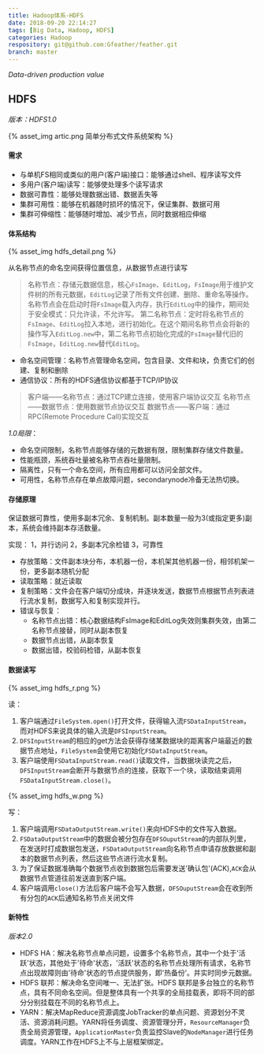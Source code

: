 ```yaml
---
title: Hadoop体系-HDFS
date: 2018-09-20 22:14:27
tags: [Big Data, Hadoop, HDFS]
categories: Hadoop
respository: git@github.com:Gfeather/feather.git
branch: master
---
```


*Data-driven production value*

## HDFS

*版本：HDFS1.0*

{% asset_img artic.png 简单分布式文件系统架构 %}


#### 需求

- 与单机FS相同或类似的用户(客户端)接口：能够通过shell、程序读写文件
- 多用户(客户端)读写：能够使处理多个读写请求
- 数据可靠性：能够处理数据出错、数据丢失等
- 集群可用性：能够在机器随时损坏的情况下，保证集群、数据可用
- 集群可伸缩性：能够随时增加、减少节点，同时数据相应伸缩

#### 体系结构

{% asset_img hdfs_detail.png %}

从名称节点的命名空间获得位置信息，从数据节点进行读写

> 名称节点：存储元数据信息，核心`FsImage`、`EditLog`，`FsImage`用于维护文件树的所有元数据，`EditLog`记录了所有文件创建、删除、重命名等操作。名称节点会在启动时将`FsImage`载入内存，执行`EditLog`中的操作，期间处于安全模式：只允许读，不允许写。
> 第二名称节点：定时将名称节点的`FsImage`、`EditLog`拉入本地，进行初始化。在这个期间名称节点会将新的操作写入`EditLog.new`中，第二名称节点初始化完成的`FsImage`替代旧的`FsImage`，`EditLog.new`替代`EditLog`。


- 命名空间管理：名称节点管理命名空间，包含目录、文件和块，负责它们的创建、复制和删除
- 通信协议：所有的HDFS通信协议都基于TCP/IP协议
> 客户端——名称节点：通过TCP建立连接，使用客户端协议交互
> 名称节点——数据节点：使用数据节点协议交互
> 数据节点——客户端：通过RPC(Remote Procedure Call)实现交互
	
*1.0局限*：
- 命名空间限制，名称节点能够存储的元数据有限，限制集群存储文件数量。
- 性能瓶颈，系统吞吐量被名称节点吞吐量限制。
- 隔离性，只有一个命名空间，所有应用都可以访问全部文件。
- 可用性，名称节点存在单点故障问题，secondarynode冷备无法热切换。



#### 存储原理

保证数据可靠性，使用多副本冗余、复制机制。副本数量一般为3(或指定更多)副本，系统会维持副本存活数量。

实现：
1，并行访问
2，多副本冗余检错
3，可靠性

- 存放策略：文件副本块分布，本机器一份，本机架其他机器一份，相邻机架一份，更多副本随机分配
- 读取策略：就近读取
- 复制策略：文件会在客户端切分成块，并逐块发送，数据节点根据节点列表进行流水复制，数据写入和复制实现并行。
- 错误与恢复：
	- 名称节点出错：核心数据结构FsImage和EditLog失效则集群失效，由第二名称节点接替，同时从副本恢复
	- 数据节点出错，从副本恢复
	- 数据出错，校验码检错，从副本恢复

#### 数据读写

{% asset_img hdfs_r.png  %}

读：
1. 客户端通过`FileSystem.open()`打开文件，获得输入流`FSDataInputStream`，而对HDFS来说具体的输入流是`DFSInputStream`。
2. `DFSInputStream`的相应的get方法会获得存储某数据块的距离客户端最近的数据节点地址，`FileSystem`会使用它初始化`FSDataInputStream`。
3. 客户端使用`FSDataInputStream.read()`读取文件，当数据块读完之后，`DFSInputStream`会断开与数据节点的连接，获取下一个块，读取结束调用`FSDataInputStream.close()`。

{% asset_img hdfs_w.png  %}

写：
1. 客户端调用`FSDataOutputStream.write()`来向HDFS中的文件写入数据。
2. `FSDataOutputStream`中的数据会被分包存在`DFSOuputStream`的内部队列里，在发送时打成数据包发送，`FSDataOutputStream`向名称节点申请存放数据和副本的数据节点列表，然后这些节点进行流水复制。
3. 为了保证数据准确每个数据节点收到数据包后需要发送'确认包'(ACK),`ACK`会从数据节点管道往前发送直到客户端。
4. 客户端调用`close()`方法后客户端不会写入数据，`DFSOuputStream`会在收到所有分包的`ACK`后通知名称节点关闭文件

#### 新特性

*版本2.0*

- HDFS HA：解决名称节点单点问题，设置多个名称节点，其中一个处于'活跃'状态，其他处于'待命'状态，'活跃'状态的名称节点处理所有请求，名称节点出现故障则由'待命'状态的节点提供服务，即'热备份'。并实时同步元数据。
- HDFS 联邦：解决命名空间唯一、无法扩张。HDFS 联邦是多台独立的名称节点，具有不同命名空间。但是整体具有一个共享的全局挂载表，即将不同的部分分别挂载在不同的名称节点上。
- YARN：解决MapReduce资源调度JobTracker的单点问题、资源划分不灵活、资源消耗问题。YARN将任务调度、资源管理分开，`ResourceManager`负责全局资源管理，`ApplicationMaster`负责监控Slave的`NodeManager`进行任务调度。YARN工作在HDFS上不与上层框架绑定。